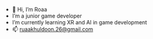 - 👋 Hi, I’m Roaa 
- I’m a junior game developer 
- I’m currently learning XR and AI in game development
- 📫 ruaakhuldoon.26@gmail.com

<!---
RoaaK95/RoaaK95 is a ✨ special ✨ repository because its `README.md` (this file) appears on your GitHub profile.
You can click the Preview link to take a look at your changes.
--->
